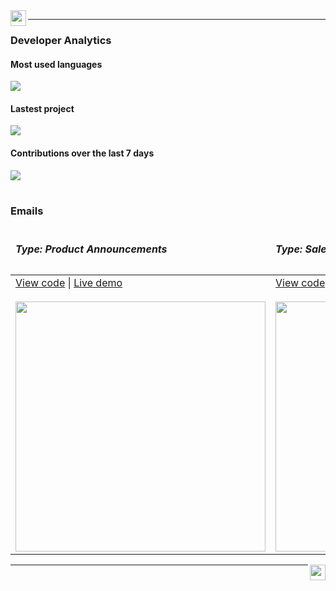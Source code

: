 <img src="https://williamgregorio.github.io/assets/logo.png" width="25" height="25" align="left"/>
<hr>


<div>
  <h3>Developer Analytics</h3>
      <div>
        <h4>Most used languages</h4>
        <img align="center" src="https://github-readme-stats.vercel.app/api/top-langs/?username=williamgregorio&layout=pie&hide_title=true&langs_count=7" />
      </div>
      <div>
        <h4>Lastest project</h4>
        <a href="https://github.com/williamgregorio/liberpdf" target="_blank" ><img align="center" src="https://github-readme-stats.vercel.app/api/pin/?username=williamgregorio&repo=liberpdf" /></a>
      </div>
      <div>
          <h4>Contributions over the last 7 days</h4>
        <img src="https://github-readme-activity-graph.vercel.app/graph?username=williamgregorio&theme=github-light&hide_title=true&hide_border=true&radius=12&height=300&days=7" />
      </div>
</div>
<br>
<div>
  <h3>Emails</h3>
  <table>
    <thead>
      <tr>
        <td><h5>Type: Product Announcements</h5></td>
        <td><h5>Type: Sales and Discounts</h5></td>
      </tr>
    </thead>
    <tbody>
      <tr>
        <td>
          <div>
            <div>
              <a href="https://github.com/williamgregorio/williamgregorio.github.io/blob/main/emails/katz-promotional-product-announcement.html">View code</a> |
              <a href="https://williamgregorio.github.io/emails/katz-promotional-product-announcement.html">Live demo</a>
            </div>
            <br>
            <a href="https://williamgregorio.github.io/emails/katz-promotional-product-announcement.html"><img src="https://williamgregorio.github.io/assets/katz-newsletter-portfolio.png" height="400" /></a>
          </div>
        </td>
          <td>
          <div>
            <div>
              <a href="https://github.com/williamgregorio/williamgregorio.github.io/blob/main/emails/instacart-discount-promotional.html">View code</a> |
              <a href="https://williamgregorio.github.io/emails/stripe-transactional-payment-receipt.html">Live demo</a>
            </div>
            <br>
            <a href="https://williamgregorio.github.io/emails/instacart-discount-promotional.html"><img src="https://williamgregorio.github.io/assets/instacart-discount-promo.png"  height="400"/></a>
          </div>
        </td>
      </tr>
    </tbody>
  </table>
</div>

<img src="https://williamgregorio.github.io/assets/logo.png" width="25" height="25" align="right"/>
<hr>

